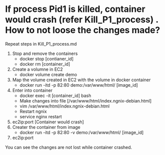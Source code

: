 # If process Pid1 is killed, container would crash (refer Kill_P1_process) . How to not loose the changes made?

Repeat steps in Kill_P1_process.md
1. Stop and remove the containers
    - docker stop [contianer_id]
    - docker rm [container_id]
2. Create a volumne in EC2
    - docker volume create demo
3. Map the volume created in EC2 with the volume in docker container
    - docker run -itd -p 82:80 demo:/var/www/html/ [image_id]
4. Enter into container
    - docker exec -it [container_id] bash
    - Make changes into file [/var/www/html/index.ngnix-debian.html]
    - vim /var/www/html/index.ngnix-debian.html
    - Restart ngnix
    - service nginx restart
5. ec2ip:port [Container would crash]
6. Creater the container from image
    - docker run -itd -p 82:80 -v demo:/var/www/html/ [image_id]
7. ec2ip:port

You can see the changes are not lost while container crashed.